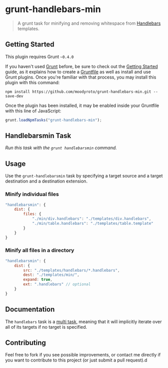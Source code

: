 # grunt-handlebars-min

>A grunt task for minifying and removing whitespace from [Handlebars](http://handlebarsjs.com/) templates.

## Getting Started

This plugin requires Grunt `~0.4.0`

If you haven't used [Grunt](http://gruntjs.com/) before, be sure to check out the [Getting Started](http://gruntjs.com/getting-started) guide, as it explains how to create a [Gruntfile](http://gruntjs.com/sample-gruntfile) as well as install and use Grunt plugins. Once you're familiar with that process, you may install this plugin with this command:

```shell
npm install https://github.com/moodyroto/grunt-handlebars-min.git --save-dev
```

Once the plugin has been installed, it may be enabled inside your Gruntfile with this line of JavaScript:

```js
grunt.loadNpmTasks("grunt-handlebars-min");
```

## Handlebarsmin Task

_Run this task with the `grunt handlebarsmin` command._

## Usage

Use the `grunt-handlebarsmin` task by specifying a target source and a target destination and a destination extension.

### Minify individual files

```js
"handlebarsmin": {
    dist: {
        files: {
            "./min/div.handlebars": "./templates/div.handlebars",
            "./min/table.handlebars": "./templates/table.template"
        }
    }
}
```

### Minify all files in a directory

```js
"handlebarsmin": {
    dist: {
        src: "./templates/handlebars/*.handlebars",
        dest: "./templates/min/",
        expand: true,
        ext: ".handlebars" // optional
    }
}
```

## Documentation

The `handlebars` task is a [multi task](https://github.com/gruntjs/grunt/blob/master/docs/types_of_tasks.md#multi-tasks), meaning that it will implicitly iterate over all of its targets if no target is specified.

## Contributing

Feel free to fork if you see possible improvements, or contact me directly if you want to contribute to this project (or just submit a pull request).d
